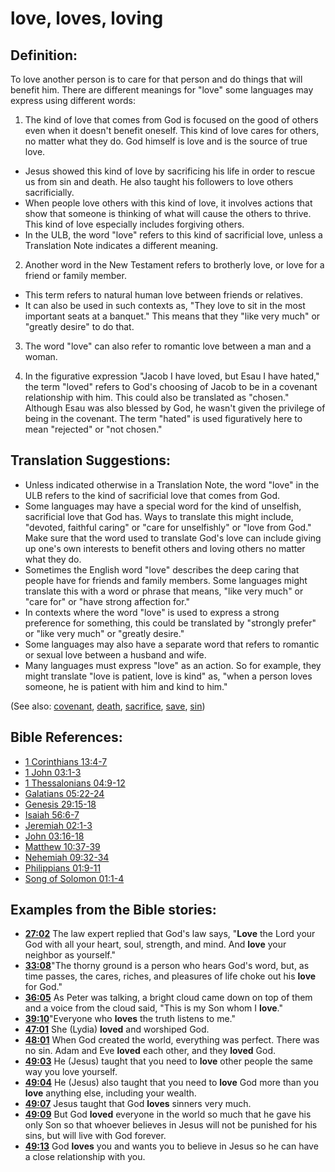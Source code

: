 # love, loves, loving #

## Definition: ##

To love another person is to care for that person and do things that will benefit him. There are different meanings for "love"  some languages may express using different words:

1. The kind of love that comes from God is focused on the good of others even when it doesn't benefit oneself. This kind of love cares for others, no matter what they do. God himself is love and is the source of true love.

* Jesus showed this kind of love by sacrificing his life in order to rescue us from sin and death. He also taught his followers to love others sacrificially.
* When people love others with this kind of love, it involves actions that show that someone is thinking of what will cause the others to thrive. This kind of love especially includes forgiving others.
* In the ULB, the word "love" refers to this kind of sacrificial love, unless a Translation Note indicates a different meaning.

2. Another word in the New Testament refers to brotherly love, or love for a friend or family member.

* This term refers to natural human love between friends or relatives.
* It can also be used in such contexts as, "They love to sit in the most important seats at a banquet." This means that they "like very much" or "greatly desire" to do that.

3. The word "love" can also refer to romantic love between a man and a woman.

4. In the figurative expression "Jacob I have loved, but Esau I have hated," the term "loved" refers to God's choosing of Jacob to be in a covenant relationship with him. This could also be translated as "chosen." Although Esau was also blessed by God, he wasn't given the privilege of being in the covenant. The term "hated" is used figuratively here to mean "rejected" or "not chosen."

## Translation Suggestions: ##

* Unless indicated otherwise in a Translation Note, the word "love" in the ULB refers to the kind of sacrificial love that comes from God.
* Some languages may have a special word for the kind of unselfish, sacrificial love that God has. Ways to translate this might include, "devoted, faithful caring" or "care for unselfishly" or "love from God." Make sure that the word used to translate God's love can include giving up one's own interests to benefit others and loving others no matter what they do.
* Sometimes the English word "love" describes the deep caring that people have for friends and family members. Some languages might translate this with a word or phrase that means, "like very much" or "care for" or "have strong affection for."
* In contexts where the word "love" is used to express a strong preference for something, this could be translated by "strongly prefer" or "like very much" or "greatly desire."
* Some languages may also have a separate word that refers to romantic or sexual love between a husband and wife.
* Many languages must express "love" as an action. So for example, they might translate "love is patient, love is kind" as, "when a person loves someone, he is patient with him and kind to him."

(See also: [covenant](../kt/covenant.md), [death](../kt/death.md), [sacrifice](../other/sacrifice.md), [save](../kt/save.md), [sin](../kt/sin.md))

## Bible References: ##

* [1 Corinthians 13:4-7](en/tn/1co/help/13/04)
* [1 John 03:1-3](en/tn/1jn/help/03/01)
* [1 Thessalonians 04:9-12](en/tn/1th/help/04/09)
* [Galatians 05:22-24](en/tn/gal/help/05/22)
* [Genesis 29:15-18](en/tn/gen/help/29/15)
* [Isaiah 56:6-7](en/tn/isa/help/56/06)
* [Jeremiah 02:1-3](en/tn/jer/help/02/01)
* [John 03:16-18](en/tn/jhn/help/03/16)
* [Matthew 10:37-39](en/tn/mat/help/10/37)
* [Nehemiah 09:32-34](en/tn/neh/help/09/32)
* [Philippians 01:9-11](en/tn/php/help/01/09)
* [Song of Solomon 01:1-4](en/tn/sng/help/01/01)

## Examples from the Bible stories: ##

* __[27:02](en/tn/obs/help/27/02)__ The law expert replied that God's law says, "__Love__  the Lord your God with all your heart, soul, strength, and mind. And __love__  your neighbor as yourself."
* __[33:08](en/tn/obs/help/33/08)__"The thorny ground is a person who hears God's word, but, as time passes, the cares, riches, and pleasures of life choke out his __love__  for God."
* __[36:05](en/tn/obs/help/36/05)__ As Peter was talking, a bright cloud came down on top of them and a voice from the cloud said, "This is my Son whom I __love__."
* __[39:10](en/tn/obs/help/39/10)__"Everyone who __loves__  the truth listens to me."
* __[47:01](en/tn/obs/help/47/01)__ She (Lydia) __loved__  and worshiped God.
* __[48:01](en/tn/obs/help/48/01)__ When God created the world, everything was perfect. There was no sin. Adam and Eve __loved__  each other, and they __loved__  God.
* __[49:03](en/tn/obs/help/49/03)__ He (Jesus) taught that you need to __love__  other people the same way you love yourself.
* __[49:04](en/tn/obs/help/49/04)__ He (Jesus) also taught that you need to __love__  God more than you __love__  anything else, including your wealth.
* __[49:07](en/tn/obs/help/49/07)__ Jesus taught that God __loves__  sinners very much.
* __[49:09](en/tn/obs/help/49/09)__ But God __loved__  everyone in the world so much that he gave his only Son so that whoever believes in Jesus will not be punished for his sins, but will live with God forever.
* __[49:13](en/tn/obs/help/49/13)__ God __loves__  you and wants you to believe in Jesus so he can have a close relationship with you.